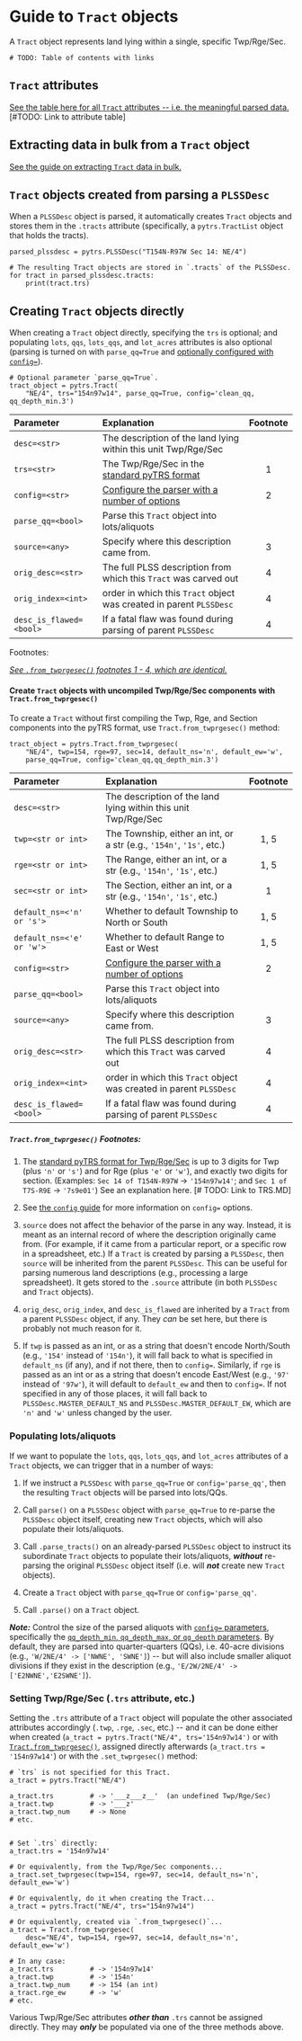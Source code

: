 
# Guide to `Tract` objects

A `Tract` object represents land lying within a single, specific Twp/Rge/Sec.

`# TODO: Table of contents with links`


## `Tract` attributes

[See the table here for all `Tract` attributes -- i.e. the meaningful parsed data.]()  [#TODO: Link to attribute table]


## Extracting data in bulk from a `Tract` object

[See the guide on extracting `Tract` data in bulk.](https://github.com/JamesPImes/pyTRS/blob/master/guides/extracting_data.md)


## `Tract` objects created from parsing a `PLSSDesc`

When a `PLSSDesc` object is parsed, it automatically creates `Tract` objects and stores them in the `.tracts` attribute (specifically, a `pytrs.TractList` object that holds the tracts).

```
parsed_plssdesc = pytrs.PLSSDesc("T154N-R97W Sec 14: NE/4")

# The resulting Tract objects are stored in `.tracts` of the PLSSDesc.
for tract in parsed_plssdesc.tracts:
    print(tract.trs)
```


## Creating `Tract` objects directly

When creating a `Tract` object directly, specifying the `trs` is optional; and populating `lots`, `qqs`, `lots_qqs`, and `lot_acres` attributes is also optional (parsing is turned on with `parse_qq=True` and [optionally configured with `config=`](https://github.com/JamesPImes/pyTRS/blob/master/guides/config.md)).
```
# Optional parameter `parse_qq=True`.
tract_object = pytrs.Tract(
    "NE/4", trs="154n97w14", parse_qq=True, config='clean_qq, qq_depth_min.3')
```

|Parameter              | Explanation                                                          |Footnote |
|:----------------------|:---------------------------------------------------------------------|:-------:|
|`desc=<str>`           | The description of the land lying within this unit Twp/Rge/Sec       |         |
|`trs=<str>`            | The Twp/Rge/Sec in the [standard pyTRS format](https://github.com/JamesPImes/pyTRS/blob/master/guides/trs.md#standard-pytrs-format-for-twprgesec)                         | 1       |
|`config=<str>`         | [Configure the parser with a number of options](https://github.com/JamesPImes/pyTRS/blob/master/guides/config.md)                        | 2       |
|`parse_qq=<bool>`      | Parse this `Tract` object into lots/aliquots               |         |
|`source=<any>`         | Specify where this description came from.                            | 3       |
|`orig_desc=<str>`      | The full PLSS description from which this `Tract` was carved out       | 4       |
|`orig_index=<int>`     | order in which this `Tract` object was created in parent `PLSSDesc`  | 4       |
|`desc_is_flawed=<bool>`| If a fatal flaw was found during parsing of parent `PLSSDesc`        | 4       |

Footnotes:

*[See `.from_twprgesec()` footnotes 1 - 4, which are identical.](https://github.com/JamesPImes/pyTRS/blob/master/guides/tract.md#tractfrom_twprgesec-footnotes)*


#### Create `Tract` objects with uncompiled Twp/Rge/Sec components with `Tract.from_twprgesec()`

To create a `Tract` without first compiling the Twp, Rge, and Section components into the pyTRS format, use `Tract.from_twprgesec()` method:

```
tract_object = pytrs.Tract.from_twprgesec(
    "NE/4", twp=154, rge=97, sec=14, default_ns='n', default_ew='w',
    parse_qq=True, config='clean_qq,qq_depth_min.3')
```

|Parameter              | Explanation                                                          |Footnote |
|:----------------------|:---------------------------------------------------------------------|:-------:|
|`desc=<str>`           | The description of the land lying within this unit Twp/Rge/Sec       |         |
| `twp=<str or int>`    | The Township, either an int, or a str (e.g., `'154n'`, `'1s'`, etc.) | 1, 5    |
| `rge=<str or int>`    | The Range, either an int, or a str (e.g., `'154n'`, `'1s'`, etc.)    | 1, 5    |
| `sec=<str or int>`    | The Section, either an int, or a str (e.g., `'154n'`, `'1s'`, etc.)  | 1       |
| `default_ns=<'n' or 's'>` | Whether to default Township to North or South                    | 1, 5    |
| `default_ns=<'e' or 'w'>` | Whether to default Range to East or West                         | 1, 5    |
|`config=<str>`         | [Configure the parser with a number of options](https://github.com/JamesPImes/pyTRS/blob/master/guides/config.md)                        | 2       |
|`parse_qq=<bool>`      | Parse this `Tract` object into lots/aliquots               |         |
|`source=<any>`         | Specify where this description came from.                            | 3       |
|`orig_desc=<str>`      | The full PLSS description from which this `Tract` was carved out       | 4       |
|`orig_index=<int>`     | order in which this `Tract` object was created in parent `PLSSDesc`  | 4       |
|`desc_is_flawed=<bool>`| If a fatal flaw was found during parsing of parent `PLSSDesc`        | 4       |

##### `Tract.from_twprgesec()` Footnotes:
1) The [standard pyTRS format for Twp/Rge/Sec](https://github.com/JamesPImes/pyTRS/blob/master/guides/trs.md#standard-pytrs-format-for-twprgesec) is up to 3 digits for Twp (plus `'n'` or `'s'`) and for Rge (plus `'e'` or `'w'`), and exactly two digits for section. (Examples: `Sec 14 of T154N-R97W` -> `'154n97w14'`; and `Sec 1 of T7S-R9E` -> `'7s9e01'`)  See an explanation here. [# TODO: Link to TRS.MD]

2) See [the `config` guide](https://github.com/JamesPImes/pyTRS/blob/master/guides/config.md) for more information on `config=` options.

3) `source` does not affect the behavior of the parse in any way. Instead, it is meant as an internal record of where the description originally came from. (For example, if it came from a particular report, or a specific row in a spreadsheet, etc.)  If a `Tract` is created by parsing a `PLSSDesc`, then `source` will be inherited from the parent `PLSSDesc`.  This can be useful for parsing numerous land descriptions (e.g., processing a large spreadsheet). It gets stored to the `.source` attribute (in both `PLSSDesc` and `Tract` objects).

4) `orig_desc`, `orig_index`, and `desc_is_flawed` are inherited by a `Tract` from a parent `PLSSDesc` object, if any. They *can* be set here, but there is probably not much reason for it.

5) If `twp` is passed as an int, or as a string that doesn't encode North/South (e.g., `'154'` instead of `'154n'`), it will fall back to what is specified in `default_ns` (if any), and if not there, then to `config=`. Similarly, if `rge` is passed as an int or as a string that doesn't encode East/West (e.g., `'97'` instead of `'97w'`), it will default to `default_ew` and then to `config=`. If not specified in any of those places, it will fall back to `PLSSDesc.MASTER_DEFAULT_NS` and `PLSSDesc.MASTER_DEFAULT_EW`, which are `'n'` and `'w'` unless changed by the user. 


### Populating lots/aliquots

If we want to populate the `lots`, `qqs`, `lots_qqs`, and `lot_acres` attributes of a `Tract` objects, we can trigger that in a number of ways:

1) If we instruct a `PLSSDesc` with `parse_qq=True` or `config='parse_qq'`, then the resulting `Tract` objects will be parsed into lots/QQs.

2) Call `parse()` on a `PLSSDesc` object with `parse_qq=True` to re-parse the `PLSSDesc` object itself, creating new `Tract` objects, which will also populate their lots/aliquots.

3) Call `.parse_tracts()` on an already-parsed `PLSSDesc` object to instruct its subordinate `Tract` objects to populate their lots/aliquots, *__without__* re-parsing the original `PLSSDesc` object itself (i.e. will *__not__* create new `Tract` objects).

4) Create a `Tract` object with `parse_qq=True` or `config='parse_qq'`.

5) Call `.parse()` on a `Tract` object.

*__Note:__* Control the size of the parsed aliquots with [`config=` parameters](https://github.com/JamesPImes/pyTRS/blob/master/guides/config.md), specifically the [`qq_depth_min`, `qq_depth_max`, or `qq_depth` parameters](https://github.com/JamesPImes/pyTRS/blob/master/guides/config.md#control-the-granularity-or-depth-of-aliquot-parsing-with-qq_depth-qq_depth_min-andor-qq_depth_max). By default, they are parsed into quarter-quarters (QQs), i.e. 40-acre divisions (e.g., `'W/2NE/4' -> ['NWNE', 'SWNE']`) -- but will also include smaller aliquot divisions if they exist in the description (e.g., `'E/2W/2NE/4' -> ['E2NWNE','E2SWNE']`).


### Setting Twp/Rge/Sec (`.trs` attribute, etc.)

Setting the `.trs` attribute of a `Tract` object will populate the other associated attributes accordingly (`.twp`, `.rge`, `.sec`, etc.) -- and it can be done either when created (`a_tract = pytrs.Tract("NE/4", trs='154n97w14')` or with [`Tract.from_twprgesec()`](https://github.com/JamesPImes/pyTRS/blob/master/guides/tract.md#create-tract-objects-with-uncompiled-twprgesec-components-with-tractfrom_twprgesec), assigned directly afterwards (`a_tract.trs = '154n97w14'`) or with the `.set_twprgesec()` method:
```
# `trs` is not specified for this Tract.
a_tract = pytrs.Tract("NE/4")

a_tract.trs         # -> '___z___z__'  (an undefined Twp/Rge/Sec)
a_tract.twp         # -> '___z'
a_tract.twp_num     # -> None
# etc.


# Set `.trs` directly:
a_tract.trs = '154n97w14'

# Or equivalently, from the Twp/Rge/Sec components...
a_tract.set_twprgesec(twp=154, rge=97, sec=14, default_ns='n', default_ew='w')

# Or equivalently, do it when creating the Tract...
a_tract = pytrs.Tract("NE/4", trs="154n97w14")

# Or equivalently, created via `.from_twprgesec()`...
a_tract = Tract.from_twprgesec(
    desc="NE/4", twp=154, rge=97, sec=14, default_ns='n', default_ew='w')

# In any case:
a_tract.trs         # -> '154n97w14'
a_tract.twp         # -> '154n'
a_tract.twp_num     # -> 154 (an int)
a_tract.rge_ew      # -> 'w'
# etc.
```

Various Twp/Rge/Sec attributes *__other than__* `.trs` cannot be assigned directly. They may *__only__* be populated via one of the three methods above.

